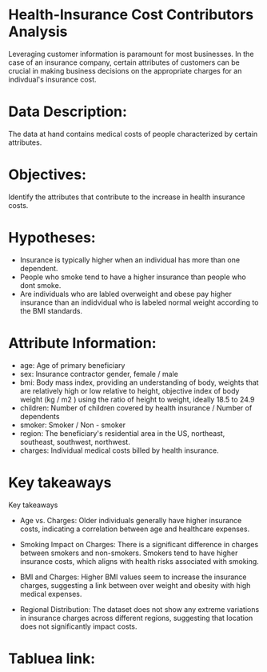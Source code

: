 # Health-Insurance Cost Contributors Analysis
Leveraging customer information is paramount for most businesses. In the case of an insurance company, certain attributes of customers can be crucial in making business decisions on the appropriate charges for an indivdual's insurance cost.
 # Data Description:
The data at hand contains medical costs of people characterized by certain attributes.
# Objectives:
Identify the attributes that contribute to the increase in health insurance costs.
# Hypotheses:
- Insurance is typically higher when an individual has more than one dependent.
- People who smoke tend to have a higher insurance than people who dont smoke.
- Are individuals who are labled overweight and obese pay higher insurance than an indidvidual who is labeled normal weight according to the BMI standards.
# Attribute Information:
* age: Age of primary beneficiary
* sex: Insurance contractor gender, female / male
* bmi: Body mass index, providing an understanding of body, weights that are relatively high or low relative to height, objective index of body weight (kg / m2
) using the ratio of height to weight, ideally 18.5 to 24.9
* children: Number of children covered by health insurance / Number of dependents
* smoker: Smoker / Non - smoker
* region: The beneficiary's residential area in the US, northeast, southeast, southwest, northwest.
* charges: Individual medical costs billed by health insurance.
# Key takeaways 
Key takeaways 
- Age vs. Charges: Older individuals generally have higher insurance costs, indicating a correlation between age and healthcare expenses.

- Smoking Impact on Charges: There is a significant difference in charges between smokers and non-smokers. Smokers tend to have higher insurance costs, which aligns with health risks associated with smoking.

- BMI and Charges: Higher BMI values seem to increase the insurance charges, suggesting a link between over weight and obesity with high medical expenses.

- Regional Distribution: The dataset does not show any extreme variations in insurance charges across different regions, suggesting that location does not significantly impact costs.

 # Tabluea link:


